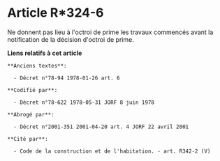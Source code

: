 # Article R*324-6

Ne donnent pas lieu à l'octroi de prime les travaux commencés avant la notification de la décision d'octroi de prime.

**Liens relatifs à cet article**

	**Anciens textes**:

	  - Décret n°78-94 1978-01-26 art. 6

	**Codifié par**:

	  - Décret n°78-622 1978-05-31 JORF 8 juin 1978

	**Abrogé par**:

	  - Décret n°2001-351 2001-04-20 art. 4 JORF 22 avril 2001

	**Cité par**:

	  - Code de la construction et de l'habitation. - art. R342-2 (V)
